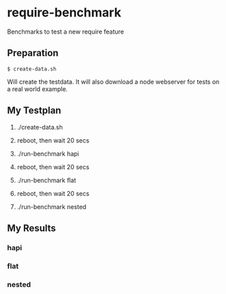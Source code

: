 # require-benchmark

Benchmarks to test a new require feature

## Preparation

```
$ create-data.sh
```

Will create the testdata. It will also download a node webserver for tests
on a real world example.

## My Testplan
1. ./create-data.sh

2. reboot, then wait 20 secs
3. ./run-benchmark hapi

4. reboot, then wait 20 secs
5. ./run-benchmark flat

6. reboot, then wait 20 secs
7. ./run-benchmark nested

## My Results

### hapi

### flat

### nested
